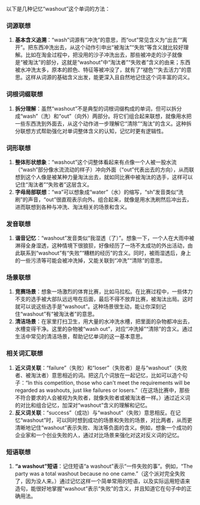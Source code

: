 以下是几种记忆“washout”这个单词的方法：

### 词源联想
1. **基本含义追溯**：“wash”词源有“冲洗”的意思，而“out”常见含义为“出去”“离开”。把东西冲洗出去，从这个动作引申出“被淘汰”“失败”等含义就比较好理解。比如在淘金过程中，把没用的沙子冲洗出去，那些被冲走的沙子就像是“被淘汰”的部分，这就是“washout”中“淘汰者”“失败者”含义的由来；东西被水冲洗太多，原本的颜色、特征等被冲没了，就有了“褪色”“失去活力”的意思。这样从词源的基础含义出发，能更深入且自然地记住这个词丰富的词义。

### 词根词缀联想
1. **拆分理解**：虽然“washout”不是典型的词根词缀构成的单词，但可以拆分成“wash”（洗）和“out”（向外）两部分。将它们组合起来联想，就像用水把一些东西洗到外面去，从这个动作进一步理解它“清除”“淘汰”的含义。这种拆分联想方式帮助强化对单词整体含义的认知，记忆时更有逻辑性。

### 词形联想
1. **整体形状想象**：“washout”这个词整体看起来有点像一个人被一股水流（“wash”部分像水流流动的样子）冲向外面（“out”代表出去的方向），从而联想到这个人像是被某种力量淘汰出去，就如同比赛中被淘汰的选手，这样可以记住“淘汰者”“失败者”这层含义。
2. **字母局部联想**：“wa”可以想象成“water”（水）的缩写，“sh”发音类似“洗刷”的声音，“out”很直观表示向外。组合起来，就像是用水洗刷然后冲出去，进而联想到各种与冲洗、淘汰相关的场景和含义。

### 发音联想
1. **谐音记忆**：“washout”发音类似“我湿透（了）”。想象一下，一个人在大雨中被淋得全身湿透，这种情境下很狼狈，好像经历了一场不太成功的外出活动，由此联系到“washout”有“失败”“糟糕的经历”的含义。同时，被雨湿透后，身上的一些污渍等可能会被冲洗掉，又能关联到“冲洗”“清除”的意思。

### 场景联想
1. **竞赛场景**：想象一场激烈的体育比赛，比如马拉松。在比赛过程中，一些体力不支的选手被大部队远远甩在后面，最后不得不放弃比赛，被淘汰出局。这时就可以说这些选手是“washout”。这种场景很生动，能让你深刻记住“washout”有“被淘汰者”的意思。
2. **清洁场景**：在家里打扫卫生，用大量的水冲洗水槽，把里面的杂物都冲出去，水槽变得干净。这里的杂物被“wash out”，对应“冲洗掉”“清除”的含义。通过生活中常见的清洁场景，帮助记忆单词的这一基本意思。

### 相关词汇联想
1. **近义词关联**：“failure”（失败）和“loser”（失败者）是与“washout”（失败者、被淘汰者）意思相近的词。把这几个词放在一起记忆，比如可以造个句子：“In this competition, those who can't meet the requirements will be regarded as washouts, just like failures or losers.”（在这场比赛中，那些不符合要求的人会被视为失败者，就像失败者或被淘汰者一样。）通过近义词的对比和组合记忆，加深对“washout”含义的理解和记忆。
2. **反义词关联**：“success”（成功）与“washout”（失败）意思相反。在记忆“washout”时，可以同时想到成功的场景和失败的场景，对比两者，从而更清晰地记住“washout”表示失败、淘汰等负面的含义。例如，想象一个成功的企业家和一个创业失败的人，通过对比场景来强化对这对反义词的记忆。

### 短语联想
1. **“a washout”短语**：记住短语“a washout”表示“一件失败的事”。例如，“The party was a total washout because no one came.”（这个派对完全失败了，因为没人来。）通过记忆这样一个简单常用的短语，以及实际运用短语来造句，能很好地掌握“washout”表示“失败”的含义，并且知道它在句子中的正确用法。 